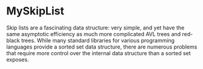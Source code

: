 # MySkipList
Skip lists are a fascinating data structure: very simple, and yet have the same asymptotic efficiency as much more complicated AVL trees and red-black trees. While many standard libraries for various programming languages provide a sorted set data structure, there are numerous problems that require more control over the internal data structure than a sorted set exposes. 
